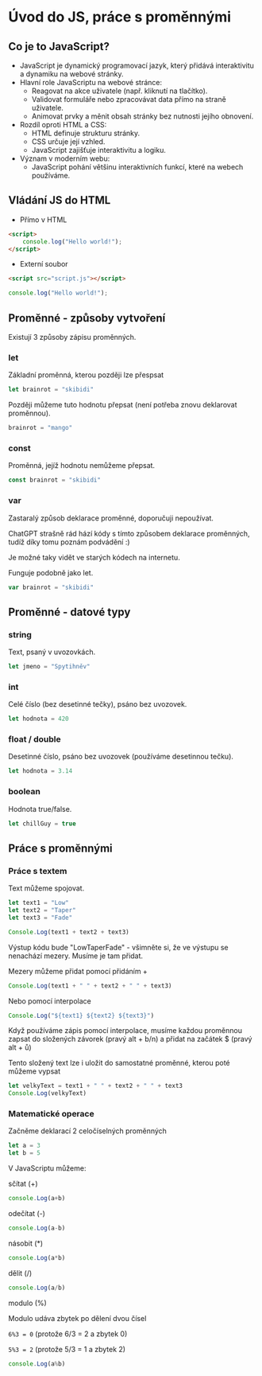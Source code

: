 # Úvod do JS, práce s proměnnými

## Co je to JavaScript?

-   JavaScript je dynamický programovací jazyk, který přidává interaktivitu a dynamiku na webové stránky.
-   Hlavní role JavaScriptu na webové stránce:
    -   Reagovat na akce uživatele (např. kliknutí na tlačítko).
    -   Validovat formuláře nebo zpracovávat data přímo na straně uživatele.
    -   Animovat prvky a měnit obsah stránky bez nutnosti jejího obnovení.
-   Rozdíl oproti HTML a CSS:
    -   HTML definuje strukturu stránky.
    -   CSS určuje její vzhled.
    -   JavaScript zajišťuje interaktivitu a logiku.
-   Význam v moderním webu:
    -   JavaScript pohání většinu interaktivních funkcí, které na webech používáme.

## Vládání JS do HTML

-   Přímo v HTML

```HTML
<script>
    console.log("Hello world!");
</script>
```

-   Externí soubor

```HTML
<script src="script.js"></script>
```

```JavaScript
console.log("Hello world!");
```

## Proměnné - způsoby vytvoření

Existují 3 způsoby zápisu proměnných.

### let

Základní proměnná, kterou později lze přespsat

```JavaScript
let brainrot = "skibidi"
```

Později můžeme tuto hodnotu přepsat (není potřeba znovu deklarovat proměnnou).

```JavaScript
brainrot = "mango"
```

### const

Proměnná, jejíž hodnotu nemůžeme přepsat.

```JavaScript
const brainrot = "skibidi"
```

### var

Zastaralý způsob deklarace proměnné, doporučuji nepoužívat.

ChatGPT strašně rád hází kódy s tímto způsobem deklarace proměnných, tudíž díky tomu poznám podvádění :)

Je možné taky vidět ve starých kódech na internetu.

Funguje podobně jako let.

```JavaScript
var brainrot = "skibidi"
```

## Proměnné - datové typy

### string

Text, psaný v uvozovkách.

```JavaScript
let jmeno = "Spytihněv"
```

### int

Celé číslo (bez desetinné tečky), psáno bez uvozovek.

```JavaScript
let hodnota = 420
```

### float / double

Desetinné číslo, psáno bez uvozovek (používáme desetinnou tečku).

```JavaScript
let hodnota = 3.14
```

### boolean

Hodnota true/false.

```JavaScript
let chillGuy = true
```

## Práce s proměnnými

### Práce s textem

Text můžeme spojovat.

```JavaScript
let text1 = "Low"
let text2 = "Taper"
let text3 = "Fade"

Console.Log(text1 + text2 + text3)
```

Výstup kódu bude "LowTaperFade" - všimněte si, že ve výstupu se nenachází mezery. Musíme je tam přidat.

Mezery můžeme přidat pomocí přidáním +

```JavaScript
Console.Log(text1 + " " + text2 + " " + text3)
```

Nebo pomocí interpolace

```JavaScript
Console.Log("${text1} ${text2} ${text3}")
```

Když používáme zápis pomocí interpolace, musíme každou proměnnou zapsat do složených závorek (pravý alt + b/n) a přidat na začátek $ (pravý alt + ů)

Tento složený text lze i uložit do samostatné proměnné, kterou poté můžeme vypsat

```JavaScript
let velkyText = text1 + " " + text2 + " " + text3
Console.Log(velkyText)
```

### Matematické operace

Začněme deklarací 2 celočíselných proměnných

```JavaScript
let a = 3
let b = 5
```

V JavaScriptu můžeme:

sčítat (+)

```JavaScript
console.Log(a+b)
```

odečítat (-)

```JavaScript
console.Log(a-b)
```

násobit (\*)

```JavaScript
console.Log(a*b)
```

dělit (/)

```JavaScript
console.Log(a/b)
```

modulo (%)

Modulo udáva zbytek po dělení dvou čísel

`6%3 = 0` (protože 6/3 = 2 a zbytek 0)

`5%3 = 2` (protože 5/3 = 1 a zbytek 2)

```JavaScript
console.Log(a%b)
```
